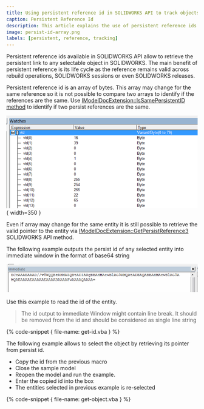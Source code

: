 ```yaml
---
title: Using persistent reference id in SOLIDWORKS API to track objects
caption: Persistent Reference Id
description: This article explains the use of persistent reference ids to track any selectable entity across SOLIDWORKS sessions
image: persist-id-array.png
labels: [persistent, reference, tracking]
---
```

Persistent reference ids available in SOLIDWORKS API allow to retrieve the persistent link to any selectable object in SOLIDWORKS. The main benefit of persistent reference is its life cycle as the reference remains valid across rebuild operations, SOLIDWORKS sessions or even SOLIDWORKS releases.

Persistent reference id is an array of bytes. This array may change for the same reference so it is not possible to compare two arrays to identify if the references are the same. Use [IModelDocExtension::IsSamePersistentID method](https://help.solidworks.com/2017/english/api/sldworksapi/solidworks.interop.sldworks~solidworks.interop.sldworks.imodeldocextension~issamepersistentid.html) to identify if two persist references are the same.

![Array of bytes of persist reference displayed in the watch window of VBA Editor](persist-id-array.png){ width=350 }

Even if array may change for the same entity it is still possible to retrieve the valid pointer to the entity via [IModelDocExtension::GetPersistReference3](https://help.solidworks.com/2017/english/api/sldworksapi/solidworks.interop.sldworks~solidworks.interop.sldworks.imodeldocextension~getpersistreference3.html) SOLIDWORKS API method.

The following example outputs the persist id of any selected entity into immediate window in the format of base64 string

![Persist reference id converted to base64 string displayed in the immediate window of VBA Editor](immediate-window-persist-id.png)

Use this example to read the id of the entity.

> The id output to immediate Window might contain line break. It should be removed from the id and should be considered as single line string

{% code-snippet { file-name: get-id.vba } %}

The following example allows to select the object by retrieving its pointer from persist id.

* Copy the id from the previous macro
* Close the sample model
* Reopen the model and run the example.
* Enter the copied id into the box
* The entities selected in previous example is re-selected

{% code-snippet { file-name: get-object.vba } %}
